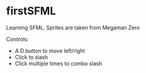 # firstSFML
Learning SFML. Sprites are taken from Megaman Zero

Controls:
- A D button to move left/right
- Click to slash
- Click multiple times to combo slash
